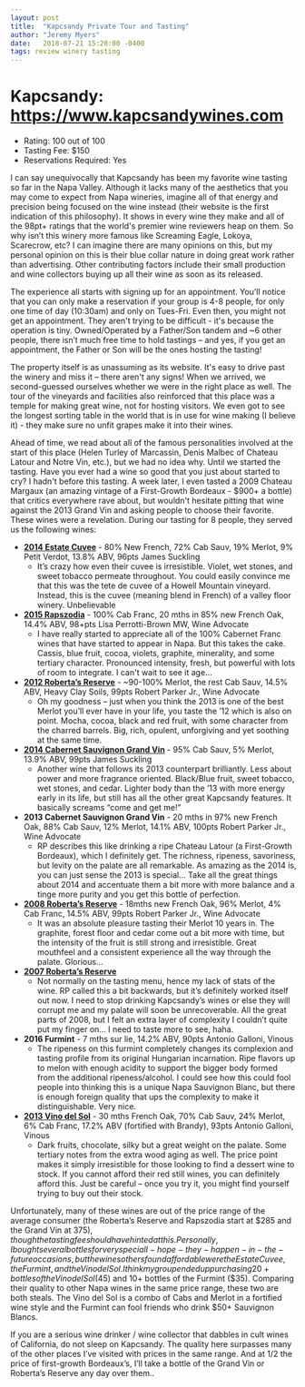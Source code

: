 ```yaml
---
layout: post
title:  "Kapcsandy Private Tour and Tasting"
author: "Jeremy Myers"
date:   2018-07-21 15:20:00 -0400
tags: review winery tasting
---
```

# **Kapcsandy**: <https://www.kapcsandywines.com>
* Rating: 100 out of 100
* Tasting Fee: $150
* Reservations Required: Yes

I can say unequivocally that Kapcsandy has been my favorite wine tasting so far in the Napa Valley.  Although it lacks many of the aesthetics that you may come to expect from Napa wineries, imagine all of that energy and precision being focused on the wine instead (their website is the first indication of this philosophy).  It shows in every wine they make and all of the 98pt+ ratings that the world's premier wine reviewers heap on them.  So why isn’t this winery more famous like Screaming Eagle, Lokoya, Scarecrow, etc?  I can imagine there are many opinions on this, but my personal opinion on this is their blue collar nature in doing great work rather than advertising.  Other contributing factors include their small production and wine collectors buying up all their wine as soon as its released.

The experience all starts with signing up for an appointment.  You’ll notice that you can only make a reservation if your group is 4-8 people, for only one time of day (10:30am) and only on Tues-Fri.  Even then, you might not get an appointment.  They aren't trying to be difficult - it's because the operation is tiny.  Owned/Operated by a Father/Son tandem and ~6 other people, there isn’t much free time to hold tastings – and yes, if you get an appointment, the Father or Son will be the ones hosting the tasting!

The property itself is as unassuming as its website.  It's easy to drive past the winery and miss it – there aren't any signs!  When we arrived, we second-guessed ourselves whether we were in the right place as well.  The tour of the vineyards and facilities also reinforced that this place was a temple for making great wine, not for hosting visitors.  We even got to see the longest sorting table in the world that is in use for wine making (I believe it) - they make sure no unfit grapes make it into their wines.

Ahead of time, we read about all of the famous personalities involved at the start of this place (Helen Turley of Marcassin, Denis Malbec of Chateau Latour and Notre Vin, etc.), but we had no idea why.  Until we started the tasting.  Have you ever had a wine so good that you just about started to cry?  I hadn't before this tasting.  A week later, I even tasted a 2009 Chateau Margaux (an amazing vintage of a First-Growth Bordeaux - $900+ a bottle) that critics everywhere rave about, but wouldn't hesitate pitting that wine against the 2013 Grand Vin and asking people to choose their favorite.  These wines were a revelation.  During our tasting for 8 people, they served us the following wines:

* [**2014 Estate Cuvee**](https://www.kapcsandywines.com/wines/All-Wines/2014-Estate-Cuv-e) - 80% New French, 72% Cab Sauv, 19% Merlot, 9% Petit Verdot, 13.8% ABV, 96pts James Suckling
  * It’s crazy how even their cuvee is irresistible.  Violet, wet stones, and sweet tobacco permeate throughout.  You could easily convince me that this was the tete de cuvee of a Howell Mountain vineyard.  Instead, this is the cuvee (meaning blend in French) of a valley floor winery.  Unbelievable
* [**2015 Rapszodia**](https://www.kapcsandywines.com/wines/All-Wines/2015-Rapszodia) - 100% Cab Franc, 20 mths in 85% new French Oak, 14.4% ABV, 98+pts Lisa Perrotti-Brown MW, Wine Advocate
  * I have really started to appreciate all of the 100% Cabernet Franc wines that have started to appear in Napa.  But this takes the cake.  Cassis, blue fruit, cocoa, violets, graphite, minerality, and some tertiary character.  Pronounced intensity, fresh, but powerful with lots of room to integrate.  I can't wait to see it age...
* [**2012 Roberta’s Reserve**](https://www.kapcsandywines.com/wines/All-Wines/2012-Roberta-s-Reserve) - ~90-100% Merlot, the rest Cab Sauv, 14.5% ABV, Heavy Clay Soils, 99pts Robert Parker Jr., Wine Advocate
  * Oh my goodness – just when you think the 2013 is one of the best Merlot you’ll ever have in your life, you taste the ’12 which is also on point.  Mocha, cocoa, black and red fruit, with some character from the charred barrels.  Big, rich, opulent, unforgiving and yet soothing at the same time.
* [**2014 Cabernet Sauvignon Grand Vin**](https://www.kapcsandywines.com/wines/All-Wines/2014-Cabernet-Sauvignon-Grand-Vin) - 95% Cab Sauv, 5% Merlot, 13.9% ABV, 99pts James Suckling
  * Another wine that follows its 2013 counterpart brilliantly.  Less about power and more fragrance oriented.  Black/Blue fruit, sweet tobacco, wet stones, and cedar.  Lighter body than the ’13 with more energy early in its life, but still has all the other great Kapcsandy features.  It basically screams “come and get me!”
* **2013 Cabernet Sauvignon Grand Vin** - 20 mths in 97% new French Oak, 88% Cab Sauv, 12% Merlot, 14.1% ABV, 100pts Robert Parker Jr., Wine Advocate
  * RP describes this like drinking a ripe Chateau Latour (a First-Growth Bordeaux), which I definitely get.  The richness, ripeness, savoriness, but levity on the palate are all remarkable.  As amazing as the 2014 is, you can just sense the 2013 is special...  Take all the great things about 2014 and accentuate them a bit more with more balance and a tinge more purity and you get this bottle of perfection.
* [**2008 Roberta’s Reserve**](https://www.kapcsandywines.com/wines/All-Wines/2008-Roberta-s-Reserve) - 18mths new French Oak, 96% Merlot, 4% Cab Franc, 14.5% ABV, 99pts Robert Parker Jr., Wine Advocate
  * It was an absolute pleasure tasting their Merlot 10 years in.  The graphite, forest floor and cedar come out a bit more with time, but the intensity of the fruit is still strong and irresistible.  Great mouthfeel and a consistent experience all the way through the palate.  Glorious...
* [**2007 Roberta’s Reserve**](https://www.kapcsandywines.com/wines/All-Wines/2007-Roberta-s-Reserve)
  * Not normally on the tasting menu, hence my lack of stats of the wine.  RP called this a bit backwards, but it’s definitely worked itself out now.  I need to stop drinking Kapcsandy’s wines or else they will corrupt me and my palate will soon be unrecoverable.  All the great parts of 2008, but I felt an extra layer of complexity I couldn’t quite put my finger on...  I need to taste more to see, haha.
* **2016 Furmint** - 7 mths sur lie, 14.2% ABV, 90pts Antonio Galloni, Vinous
  * The ripeness on this furmint completely changes its complexion and tasting profile from its original Hungarian incarnation.  Ripe flavors up to melon with enough acidity to support the bigger body formed from the additional ripeness/alcohol.  I could see how this could fool people into thinking this is a unique Napa Sauvignon Blanc, but there is enough foreign quality that ups the complexity to make it distinguishable.  Very nice.
* [**2013 Vino del Sol**](https://www.kapcsandywines.com/wines/All-Wines/2010-Vino-del-Sol) - 30 mths French Oak, 70% Cab Sauv, 24% Merlot, 6% Cab Franc, 17.2% ABV (fortified with Brandy), 93pts Antonio Galloni, Vinous
  * Dark fruits, chocolate, silky but a great weight on the palate.  Some tertiary notes from the extra wood aging as well.  The price point makes it simply irresistible for those looking to find a dessert wine to stock.  If you cannot afford their red still wines, you can definitely afford this.  Just be careful – once you try it, you might find yourself trying to buy out their stock.

Unfortunately, many of these wines are out of the price range of the average consumer (the Roberta’s Reserve and Rapszodia start at $285 and the Grand Vin at $375), though the tasting fee should have hinted at this.  Personally, I bought several bottles for very special I-hope-they-happen-in-the-future occasions, but the wines others found affordable were the Estate Cuvee, the Furmint, and the Vino del Sol.  I think my group ended up purchasing 20+ bottles of the Vino del Sol ($45) and 10+ bottles of the Furmint ($35).  Comparing their quality to other Napa wines in the same price range, these two are both steals.  The Vino del Sol is a combo of Cabs and Merlot in a fortified wine style and the Furmint can fool friends who drink $50+ Sauvignon Blancs.

If you are a serious wine drinker / wine collector that dabbles in cult wines of California, do not sleep on Kapcsandy.  The quality here surpasses many of the other places I’ve visited with prices in the same range.  And at 1/2 the price of first-growth Bordeaux’s, I’ll take a bottle of the Grand Vin or Roberta’s Reserve any day over them..

